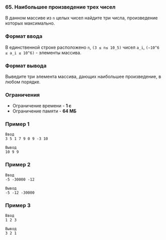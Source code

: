 ### 65. Наибольшее произведение трех чисел
В данном массиве из `n` целых чисел найдите три числа, произведение которых максимально.

### Формат ввода
В единственной строке расположено
`n`, `(3 ≤ n≤ 10_5)` чисел `a_i`, `(−10^6 ≤ a_i ≤ 10^6)` - элементы массива.

### Формат вывода
Выведите три элемента массива, дающих наибольшее произведение, в любом порядке.

### Ограничения
- Ограничение времени - **1 с**
- Ограничение памяти - **64 МБ**

### Пример 1
```
Ввод
3 5 1 7 9 0 9 -3 10

Вывод
10 9 9
```

### Пример 2
```
Ввод
-5 -30000 -12

Вывод
-5 -12 -30000
```

### Пример 3
```
Ввод
1 2 3

Вывод
3 2 1
```
